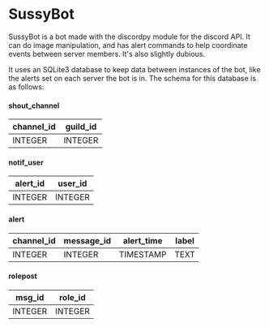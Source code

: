 # SussyBot
SussyBot is a bot made with the discordpy module for the discord API. It can do image manipulation, and has alert commands to help coordinate events between server members. It's also slightly dubious.

It uses an SQLite3 database to keep data between instances of the bot, like the alerts set on each server the bot is in. The schema for this database is as follows:

#### shout_channel
| channel_id  | guild_id |
| ------------- |:-------------:|
 INTEGER | INTEGER
#### notif_user
| alert_id  | user_id |
| ------------- |:-------------:|
 INTEGER | INTEGER
#### alert
| channel_id | message_id | alert_time | label |
| -------------|-------------|-------------|:-------------:|
 INTEGER | INTEGER | TIMESTAMP | TEXT
#### rolepost
| msg_id | role_id |
|--------|---------|
 INTEGER |  INTEGER